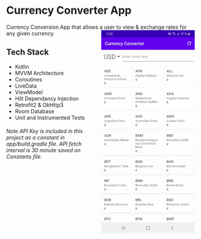 # Currency Converter App

Currency Conversion App that allows a user to view & exchange rates for any given currency
<img align="right"  src="/demo.gif" width="250"/>

## Tech Stack
* Kotlin
* MVVM Architecture
* Coroutines
* LiveData
* ViewModel
* Hilt Dependancy Injection
* Retrofit2 & OkHttp3 
* Room Database
* Unit and Instrumented Tests

###### Note API Key is included in this project as a constant in app/build.gradle file. API fetch interval is 30 minute saved on Constants file.
